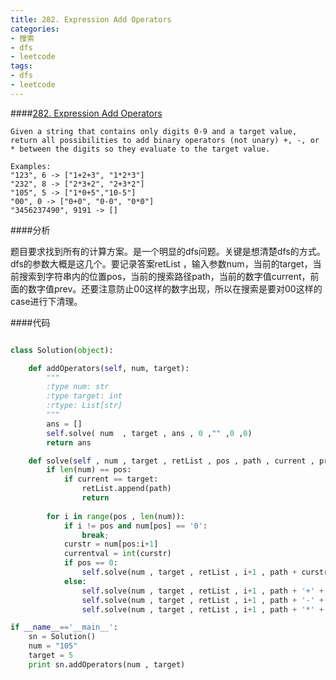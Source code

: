 ```yaml
---
title: 282. Expression Add Operators
categories:
- 搜索
- dfs
- leetcode
tags:
- dfs
- leetcode
---
```


####[282. Expression Add Operators](https://leetcode.com/problems/expression-add-operators/)

    Given a string that contains only digits 0-9 and a target value, return all possibilities to add binary operators (not unary) +, -, or * between the digits so they evaluate to the target value.

    Examples: 
    "123", 6 -> ["1+2+3", "1*2*3"] 
    "232", 8 -> ["2*3+2", "2+3*2"]
    "105", 5 -> ["1*0+5","10-5"]
    "00", 0 -> ["0+0", "0-0", "0*0"]
    "3456237490", 9191 -> []

####分析

题目要求找到所有的计算方案。是一个明显的dfs问题。关键是想清楚dfs的方式。dfs的参数大概是这几个。要记录答案retList ，输入参数num，当前的target，当前搜索到字符串内的位置pos，当前的搜索路径path，当前的数字值current，前面的数字值prev。还要注意防止00这样的数字出现，所以在搜索是要对00这样的case进行下清理。

####代码

```python

class Solution(object):

    def addOperators(self, num, target):
        """
        :type num: str
        :type target: int
        :rtype: List[str]
        """
        ans = []
        self.solve( num  , target , ans , 0 ,"" ,0 ,0)
        return ans

    def solve(self , num , target , retList , pos , path , current , prev ):
        if len(num) == pos:
            if current == target:
                retList.append(path)
                return
        
        for i in range(pos , len(num)):
            if i != pos and num[pos] == '0':
                break;
            curstr = num[pos:i+1]
            currentval = int(curstr)
            if pos == 0:
                self.solve(num , target , retList , i+1 , path + curstr , current + currentval , currentval)
            else:
                self.solve(num , target , retList , i+1 , path + '+' + curstr , current + currentval , currentval)
                self.solve(num , target , retList , i+1 , path + '-' + curstr , current - currentval , -currentval)
                self.solve(num , target , retList , i+1 , path + '*' + curstr , current - prev + prev * currentval , prev * currentval)

if __name__=='__main__':
    sn = Solution()
    num = "105"
    target = 5
    print sn.addOperators(num , target)
```

